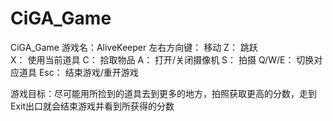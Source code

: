 # CiGA_Game
CiGA_Game
游戏名：AliveKeeper
  左右方向键：	移动
  Z：			跳跃	
  X：			使用当前道具
  C：			拾取物品
  A：			打开/关闭摄像机
  S：			拍摄
  Q/W/E：		切换对应道具
  Esc：			结束游戏/重开游戏

  游戏目标：尽可能用所捡到的道具去到更多的地方，拍照获取更高的分数，走到Exit出口就会结束游戏并看到所获得的分数
